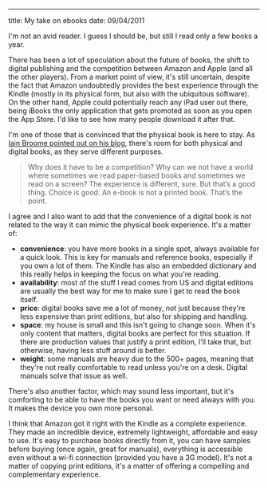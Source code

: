 --- 
title: My take on ebooks
date: 09/04/2011

I'm not an avid reader. I guess I should be, but still I read only a few books a year.

There has been a lot of speculation about the future of books, the shift to digital publishing and the competition between Amazon and Apple (and all the other players). From a market point of view, it's still uncertain, despite the fact that Amazon undoubtedly provides the best experience through the Kindle (mostly in its physical form, but also with the ubiquitous software). On the other hand, Apple could potentially reach any iPad user out there, being iBooks the only application that gets promoted as soon as you open the App Store. I'd like to see how many people download it after that.

I'm one of those that is convinced that the physical book is here to stay. As [Iain Broome pointed out on his blog](http://writeforyourlife.net/5-ways-apple-could-improve-ibooks), there's room for both physical and digital books, as they serve different purposes.

> Why does it have to be a competition? Why can we not have a world where sometimes we read paper-based books and sometimes we read on a screen? The experience is different, sure. But that’s a good thing. Choice is good. An e-book is not a printed book. That’s the point.

I agree and I also want to add that the convenience of a digital book is not related to the way it can mimic the physical book experience. It's a matter of:

- **convenience**: you have more books in a single spot, always available for a quick look. This is key for manuals and reference books, especially if you own a lot of them. The Kindle has also an embedded dictionary and this really helps in keeping the focus on what you're reading.
- **availability**: most of the stuff I read comes from US and digital editions are usually the best way for me to make sure I get to read the book itself.
- **price**: digital books save me a lot of money, not just because they're less expensive than print editions, but also for shipping and handling.
- **space**: my house is small and this isn't going to change soon. When it's only content that matters, digital books are perfect for this situation. If there are production values that justify a print edition, I'll take that, but otherwise, having less stuff around is better.
- **weight**: some manuals are heavy due to the 500+ pages, meaning that they're not really comfortable to read unless you're on a desk. Digital manuals solve that issue as well.

There's also another factor, which may sound less important, but it's comforting to be able to have the books you want or need always with you. It makes the device you own more personal.

I think that Amazon got it right with the Kindle as a complete experience. They made an incredible device, extremely lightweight, affordable and easy to use.
It's easy to purchase books directly from it, you can have samples before buying (once again, great for manuals), everything is accessible even without a wi-fi connection (provided you have a 3G model).
It's not a matter of copying print editions, it's a matter of offering a compelling and complementary experience.


